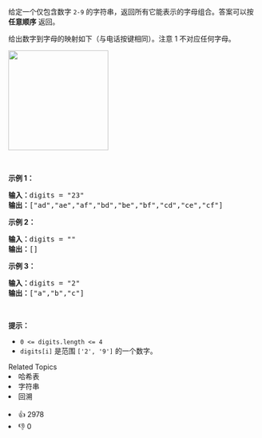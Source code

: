 <p>给定一个仅包含数字&nbsp;<code>2-9</code>&nbsp;的字符串，返回所有它能表示的字母组合。答案可以按 <strong>任意顺序</strong> 返回。</p>

<p>给出数字到字母的映射如下（与电话按键相同）。注意 1 不对应任何字母。</p>

<p><img src="https://assets.leetcode-cn.com/aliyun-lc-upload/uploads/2021/11/09/200px-telephone-keypad2svg.png" style="width: 200px;" /></p>

<p>&nbsp;</p>

<p><strong>示例 1：</strong></p>

<pre>
<strong>输入：</strong>digits = "23"
<strong>输出：</strong>["ad","ae","af","bd","be","bf","cd","ce","cf"]
</pre>

<p><strong>示例 2：</strong></p>

<pre>
<strong>输入：</strong>digits = ""
<strong>输出：</strong>[]
</pre>

<p><strong>示例 3：</strong></p>

<pre>
<strong>输入：</strong>digits = "2"
<strong>输出：</strong>["a","b","c"]
</pre>

<p>&nbsp;</p>

<p><strong>提示：</strong></p>

<ul> 
 <li><code>0 &lt;= digits.length &lt;= 4</code></li> 
 <li><code>digits[i]</code> 是范围 <code>['2', '9']</code> 的一个数字。</li> 
</ul>

<div><div>Related Topics</div><div><li>哈希表</li><li>字符串</li><li>回溯</li></div></div><br><div><li>👍 2978</li><li>👎 0</li></div>
